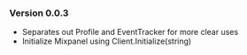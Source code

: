 ### Version 0.0.3

- Separates out Profile and EventTracker for more clear uses
- Initialize Mixpanel using Client.Initialize(string)
